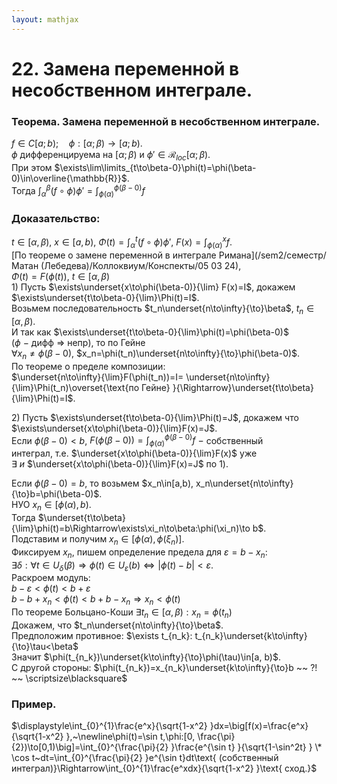 ```yaml
---  
layout: mathjax  
---  
```

  
# 22. Замена переменной в несобственном интеграле.  
  
### Теорема. Замена переменной в несобственном интеграле.  
$f\in C[a;b);\quad \phi:[\alpha;\beta)\to[a;b)$.  
$\phi$ дифференцируема на $[\alpha;\beta)$ и $\phi'\in\mathcal{R}_{loc}[\alpha;\beta)$.  
При этом $\exists\lim\limits_{t\to\beta-0}\phi(t)=\phi(\beta-0)\in\overline{\mathbb{R}}$.  
Тогда $\displaystyle\int_\alpha^\beta(f\circ \phi)\phi'=\int_{\phi(\alpha)}^{\phi(\beta-0)}f$  
  
### Доказательство:  
$\displaystyle t\in[\alpha,\beta),~x\in[a,b),~\Phi(t)=\int_{\alpha}^{t}(f\circ \phi)\phi',~F(x)=\int_{\phi(\alpha)}^{x}f.$  
[По теореме о замене переменной в интеграле Римана](/sem2/семестр/Матан (Лебедева)/Коллоквиум/Конспекты/05 03 24),  
$\Phi(t)=F(\phi(t))$, $t\in[\alpha,\beta)$  
$1)$ Пусть $\exists\underset{x\to\phi(\beta-0)}{\lim} F(x)=I$, докажем $\exists\underset{t\to\beta-0}{\lim}\Phi(t)=I$.  
Возьмем последовательность $t_n\underset{n\to\infty}{\to}\beta$, $t_n\in[\alpha,\beta)$.  
И так как $\exists\underset{t\to\beta-0}{\lim}\phi(t)=\phi(\beta-0)$ ($\phi~-~$дифф $\Rightarrow$ непр), то по Гейне  
$\forall x_n\neq\phi(\beta-0)$, $x_n=\phi(t_n)\underset{n\to\infty}{\to}\phi(\beta-0)$.  
По теореме о пределе композиции:  
$\underset{n\to\infty}{\lim}F(\phi(t_n))=I=  
\underset{n\to\infty}{\lim}\Phi(t_n)\overset{\text{по Гейне} }{\Rightarrow}\underset{t\to\beta}{\lim}\Phi(t)=I$.  
  
$2)$ Пусть $\exists\underset{t\to\beta-0}{\lim}\Phi(t)=J$, докажем что $\exists\underset{x\to\phi(\beta-0)}{\lim}F(x)=J$.  
Если $\phi(\beta-0)<b$, $\displaystyle F(\phi(\beta-0))=\int_{\phi(\alpha)}^{\phi(\beta-0)}f~-~$собственный  
интеграл, т.е. $\underset{x\to\phi(\beta-0)}{\lim}F(x)$ уже $\exists~и~$$\underset{x\to\phi(\beta-0)}{\lim}F(x)=J$ по $1)$.  
  
Если $\phi(\beta-0)=b,$ то возьмем $x_n\in[a,b), x_n\underset{n\to\infty}{\to}b=\phi(\beta-0)$.  
НУО $x_n\in[\phi(\alpha),b)$.  
Тогда $\underset{t\to\beta}{\lim}\phi(t)=b\Rightarrow\exists\xi_n\to\beta:\phi(\xi_n)\to b$.  
Подставим и получим $x_n\in[\phi(\alpha),\phi(\xi_n)]$.  
Фиксируем $x_n$, пишем определение предела для $\varepsilon=b-x_n$:  
$\exists\delta:\forall t\in U_\delta(\beta)\Rightarrow\phi(t)\in U_\varepsilon(b)\Leftrightarrow|\phi(t)-b|<\varepsilon$.  
Раскроем модуль:  
$b-\varepsilon<\phi(t)<b+\varepsilon$  
$b-b+x_n<\phi(t)<b+b-x_n\Rightarrow x_n<\phi(t)$  
По теореме Больцано-Коши $\exists t_n\in[\alpha,\beta): x_n=\phi(t_n)$  
Докажем, что $t_n\underset{n\to\infty}{\to}\beta$.  
Предположим противное: $\exists t_{n_k}: t_{n_k}\underset{k\to\infty}{\to}\tau<\beta$  
Значит $\phi(t_{n_k})\underset{k\to\infty}{\to}\phi(\tau)\in[a, b)$.  
С другой стороны: $\phi(t_{n_k})=x_{n_k}\underset{k\to\infty}{\to}b ~~ ?! ~~ \scriptsize\blacksquare$  
  
### Пример.  
$\displaystyle\int_{0}^{1}\frac{e^x}{\sqrt{1-x^2} }dx=\big[f(x)=\frac{e^x}{\sqrt{1-x^2} },~\newline\phi(t)=\sin t,\phi:[0, \frac{\pi}{2})\to[0,1)\big]=\int_{0}^{\frac{\pi}{2} }\frac{e^{\sin t} }{\sqrt{1-\sin^2t} } \* \cos t~dt=\int_{0}^{\frac{\pi}{2} }e^{\sin t}dt\text{ (собственный интеграл)}\Rightarrow\int_{0}^{1}\frac{e^xdx}{\sqrt{1-x^2} }\text{ сход.}$  
